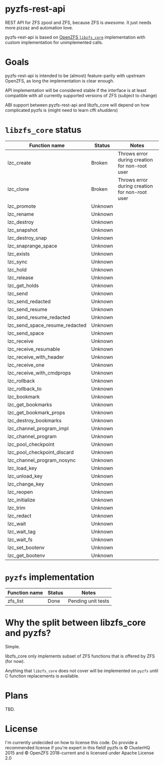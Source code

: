 # pyzfs-rest-api
REST API for ZFS zpool and ZFS, because ZFS is *awesome*. It just needs more pizzaz and automation love.

pyzfs-rest-api is based on [OpenZFS `libzfs_core`](https://github.com/openzfs/zfs/tree/master/contrib/pyzfs) implementation with custom implementation for unimplemented calls.

# Goals
pyzfs-rest-api is intended to be (almost) feature-parity with upstream OpenZFS, as long the implementation is clear enough.

API implementation will be considered stable if the interface is at least compatible with all currently supported versions of ZFS (subject to change)

ABI support between pyzfs-rest-api and libzfs_core will depend on how complicated pyzfs is (might need to learn cffi *shudders*)

# `libzfs_core` status
| Function name | Status | Notes|
| - | - | - |
lzc_create | Broken | Throws error during creation for non-root user|
lzc_clone | Broken | Throws error during creation for non-root user |
lzc_promote | Unknown | |
lzc_rename | Unknown | |
lzc_destroy | Unknown | |
lzc_snapshot | Unknown | |
lzc_destroy_snap | Unknown | |
lzc_snaprange_space | Unknown | |
lzc_exists | Unknown | |
lzc_sync | Unknown | |
lzc_hold | Unknown | |
lzc_release | Unknown | |
lzc_get_holds | Unknown | |
lzc_send | Unknown | |
lzc_send_redacted | Unknown | |
lzc_send_resume | Unknown | |
lzc_send_resume_redacted | Unknown | |
lzc_send_space_resume_redacted | Unknown | |
lzc_send_space | Unknown | |
lzc_receive | Unknown | |
lzc_receive_resumable | Unknown | |
lzc_receive_with_header | Unknown | |
lzc_receive_one | Unknown | |
lzc_receive_with_cmdprops | Unknown | |
lzc_rollback | Unknown | |
lzc_rollback_to | Unknown | |
lzc_bookmark | Unknown | |
lzc_get_bookmarks | Unknown | |
lzc_get_bookmark_props | Unknown | |
lzc_destroy_bookmarks | Unknown | |
lzc_channel_program_impl | Unknown | |
lzc_channel_program | Unknown | |
lzc_pool_checkpoint | Unknown | |
lzc_pool_checkpoint_discard | Unknown | |
lzc_channel_program_nosync | Unknown | |
lzc_load_key | Unknown | |
lzc_unload_key | Unknown | |
lzc_change_key | Unknown | |
lzc_reopen | Unknown | |
lzc_initialize | Unknown | |
lzc_trim | Unknown | |
lzc_redact | Unknown | |
lzc_wait | Unknown | |
lzc_wait_tag | Unknown | |
lzc_wait_fs | Unknown | |
lzc_set_bootenv | Unknown | |
lzc_get_bootenv | Unknown | |

# `pyzfs` implementation
| Function name | Status | Notes |
| - | - | - |
| zfs_list | Done | Pending unit tests|

# Why the split between libzfs_core and pyzfs?
Simple.

libzfs_core only implements subset of ZFS functions that is offered by ZFS (for now).

Anything that `libzfs_core` does not cover will be implemented on `pyzfs` until C function replacements is available.
# Plans
TBD.

# License
I'm currently undecided on how to license this code. Do provide a recommended license if you're expert in this field!
pyzfs is ©️ ClusterHQ 2015 and ©️ OpenZFS 2018-current and is licensed under Apache License 2.0
